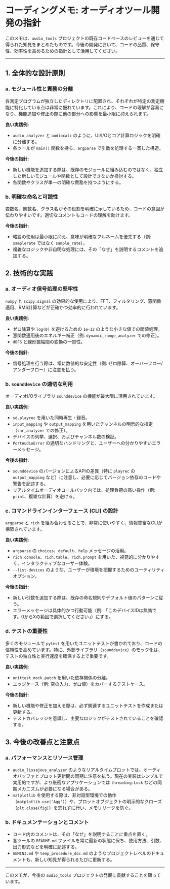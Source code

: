 # コーディングメモ: オーディオツール開発の指針

このメモは、`audio_tools` プロジェクトの既存コードベースのレビューを通じて得られた知見をまとめたものです。今後の開発において、コードの品質、保守性、効率性を高めるための指針として活用してください。

---

## 1. 全体的な設計原則

### a. モジュール性と責務の分離
各測定プログラムが独立したディレクトリに配置され、それぞれが特定の測定機能に特化している点は非常に優れています。これにより、コードの理解が容易になり、機能追加や修正の際に他の部分への影響を最小限に抑えられます。

**良い実践例:**
- `audio_analyzer` と `audiocalc` のように、UI/I/Oとコア計算ロジックを明確に分離する。
- 各ツールが `main()` 関数を持ち、`argparse` で引数を処理する一貫した構造。

**今後の指針:**
- 新しい機能を追加する際は、既存のモジュールに組み込むのではなく、独立した新しいモジュールや関数として設計できないか検討する。
- 各関数やクラスが単一の明確な責務を持つようにする。

### b. 明確な命名と可読性
変数名、関数名、クラス名がその役割を明確に示しているため、コードの意図が伝わりやすいです。適切なコメントもコードの理解を助けます。

**今後の指針:**
- 略語の使用は最小限に抑え、意味が明確なフルネームを優先する（例: `samplerate` ではなく `sample_rate`）。
- 複雑なロジックや非自明な処理には、その「なぜ」を説明するコメントを追加する。

## 2. 技術的な実践

### a. オーディオ信号処理の堅牢性
`numpy` と `scipy.signal` の効果的な使用により、FFT、フィルタリング、窓関数適用、RMS計算などが正確かつ効率的に行われています。

**良い実践例:**
- ゼロ除算や `log(0)` を避けるための `1e-12` のような小さな値での閾値処理。
- 窓関数適用後のエネルギー補正（例: `dynamic_range_analyzer` での修正）。
- `dBFS` と線形振幅間の変換の一貫性。

**今後の指針:**
- 信号処理を行う際は、常に数値的な安定性（例: ゼロ除算、オーバーフロー/アンダーフロー）に注意を払う。

### b. `sounddevice` の適切な利用
オーディオI/Oライブラリ `sounddevice` の機能が最大限に活用されています。

**良い実践例:**
- `sd.playrec` を用いた同時再生・録音。
- `input_mapping` や `output_mapping` を用いたチャンネルの明示的な指定（`snr_analyzer` での修正）。
- デバイスの列挙、選択、およびチャンネル数の検証。
- `PortAudioError` の適切なハンドリングと、ユーザーへの分かりやすいエラーメッセージ。

**今後の指針:**
- `sounddevice` のバージョンによるAPIの差異（特に `playrec` の `output_mapping` など）に注意し、必要に応じてバージョン依存のコードや警告を記述する。
- リアルタイムオーディオコールバック内では、処理負荷の高い操作（例: `print`、複雑な計算）を避ける。

### c. コマンドラインインターフェース (CLI) の設計
`argparse` と `rich` を組み合わせることで、非常に使いやすく、情報豊富なCLIが構築されています。

**良い実践例:**
- `argparse` の `choices`、`default`、`help` メッセージの活用。
- `rich.console`、`rich.table`、`rich.prompt` を用いた、視覚的に分かりやすく、インタラクティブなユーザー体験。
- `--list-devices` のような、ユーザーが環境を把握するためのユーティリティオプション。

**今後の指針:**
- 新しい引数を追加する際は、既存の命名規則やデフォルト値のパターンに従う。
- エラーメッセージは具体的かつ行動可能（例: 「このデバイスIDは無効です。0からXの範囲で選択してください」）にする。

### d. テストの重要性
多くのモジュールで `pytest` を用いたユニットテストが書かれており、コードの信頼性を高めています。特に、外部ライブラリ（`sounddevice`）のモック化は、テストの独立性と実行速度を確保する上で重要です。

**良い実践例:**
- `unittest.mock.patch` を用いた依存関係の分離。
- エッジケース（例: 空の入力、ゼロ値）をカバーするテストケース。

**今後の指針:**
- 新しい機能や修正を加える際は、必ず関連するユニットテストを作成または更新する。
- テストカバレッジを意識し、主要なロジックがテストされていることを確認する。

## 3. 今後の改善点と注意点

### a. パフォーマンスとリソース管理
- `audio_lissajous_analyzer` のようなリアルタイムプロットでは、オーディオバッファとプロット更新間の同期に注意を払う。現在の実装はシンプルで実用的ですが、より厳密なアプリケーションでは `threading.Lock` などの同期メカニズムが必要になる場合がある。
- `matplotlib` を使用する際は、非対話型環境での動作（`matplotlib.use('Agg')`）や、プロットオブジェクトの明示的なクローズ（`plt.close(fig)`）を忘れずに行い、メモリリークを防ぐ。

### b. ドキュメンテーションとコメント
- コード内のコメントは、その「なぜ」を説明することに重点を置く。
- 各ツールの `README.md` ファイルを常に最新の状態に保ち、使用方法、引数、出力形式などを明確に記述する。
- `GEMINI.md` や `temp_procedure_doc.md` のようなプロジェクトレベルのドキュメントも、新しい知見が得られるたびに更新する。

---

このメモが、今後の `audio_tools` プロジェクトの発展に貢献することを願っています。
